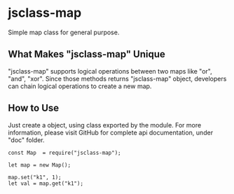 # jsclass-map
Simple map class for general purpose.

## What Makes "jsclass-map" Unique
"jsclass-map" supports logical operations between two maps like "or", "and", "xor".
Since those methods returns "jsclass-map" object, developers can chain logical
operations to create a new map.

## How to Use
Just create a object, using class exported by the module.
For more information, please visit GitHub for complete api documentation, under
"doc" folder.
```
const Map  = require("jsclass-map");

let map = new Map();

map.set("k1", 1);
let val = map.get("k1");
```
